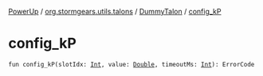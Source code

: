 [PowerUp](../../index.md) / [org.stormgears.utils.talons](../index.md) / [DummyTalon](index.md) / [config_kP](./config_k-p.md)

# config_kP

`fun config_kP(slotIdx: `[`Int`](https://kotlinlang.org/api/latest/jvm/stdlib/kotlin/-int/index.html)`, value: `[`Double`](https://kotlinlang.org/api/latest/jvm/stdlib/kotlin/-double/index.html)`, timeoutMs: `[`Int`](https://kotlinlang.org/api/latest/jvm/stdlib/kotlin/-int/index.html)`): ErrorCode`